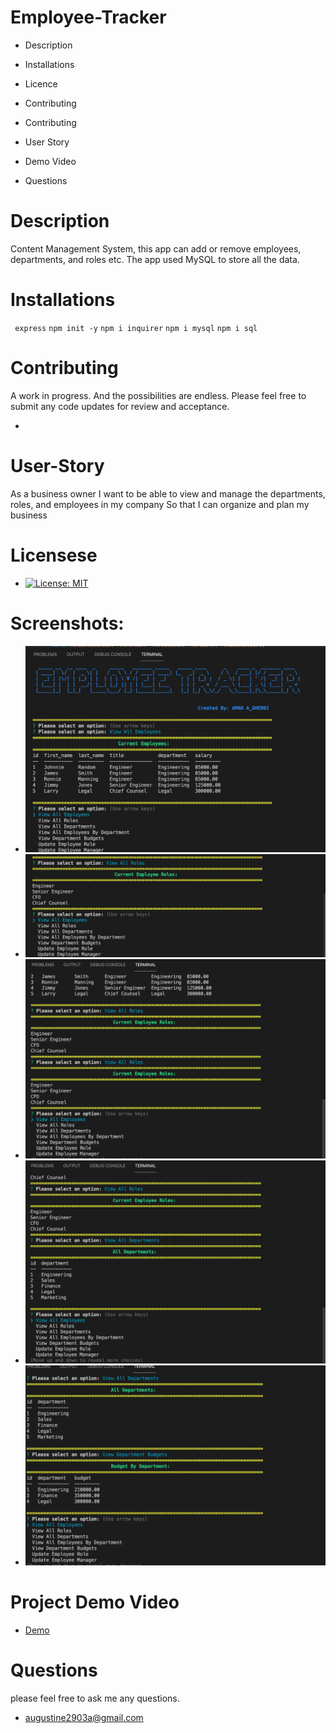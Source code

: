 # Employee-Tracker

* Description
* Installations
* Licence
* Contributing
* Contributing
* User Story
* Demo Video

* Questions

# Description
Content Management System, this app can add or remove employees, departments, and roles etc. The app used MySQL to store all the data.
# Installations
` express`
   `npm init -y`
   `npm i inquirer`
   `npm i mysql`
   `npm i sql`

# Contributing 
A work in progress. And the possibilities are endless.
Please feel free to submit any code updates for review and acceptance.

* 

# User-Story
As a business owner I want to be able to view and manage the departments, roles, and employees in my company So that I can organize and plan my business
 # Licensese 
 * [![License: MIT](https://img.shields.io/badge/License-MIT-yellow.svg)](https://opensource.org/licenses/MIT)
 # Screenshots:
 * ![Screenshoot1](images/image1.png)
 * ![Screenshoot1](images/image2.png)
 * ![Screenshoot1](images/image3.png)
 * ![Screenshoot1](images/image4.png)
 * ![Screenshoot1](images/image5.png)

 # Project Demo Video
 * [Demo](https://watch.screencastify.com/v/0RMuX6LEZItMIC17jc4E)
 # Questions
 please feel free to ask me any questions.

 * augustine2903a@gmail.com